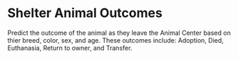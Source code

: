 # Shelter Animal Outcomes

Predict the outcome of the animal as they leave the Animal Center based on thier breed, color, sex, and age. These outcomes include: Adoption, Died, Euthanasia, Return to owner, and Transfer.

